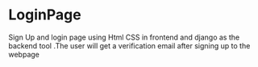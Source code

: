 # LoginPage
Sign Up and login page using Html CSS in frontend and django as the backend tool .The user will get a verification email after signing up to the webpage 
